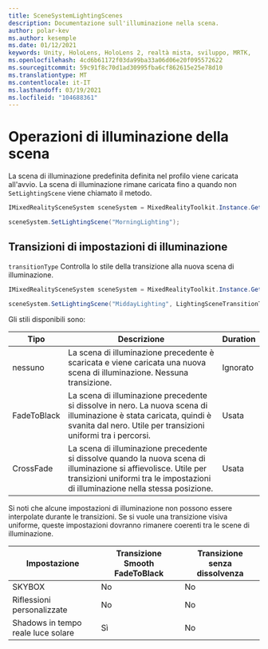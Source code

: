 ```yaml
---
title: SceneSystemLightingScenes
description: Documentazione sull'illuminazione nella scena.
author: polar-kev
ms.author: kesemple
ms.date: 01/12/2021
keywords: Unity, HoloLens, HoloLens 2, realtà mista, sviluppo, MRTK,
ms.openlocfilehash: 4cd6b61172f03da99ba33a06d06e20f095572622
ms.sourcegitcommit: 59c91f8c70d1ad30995fba6cf862615e25e78d10
ms.translationtype: MT
ms.contentlocale: it-IT
ms.lasthandoff: 03/19/2021
ms.locfileid: "104688361"
---
```

# <a name="lighting-scene-operations"></a>Operazioni di illuminazione della scena

La scena di illuminazione predefinita definita nel profilo viene caricata all'avvio. La scena di illuminazione rimane caricata fino a quando non `SetLightingScene` viene chiamato il metodo.

```c#
IMixedRealitySceneSystem sceneSystem = MixedRealityToolkit.Instance.GetService<IMixedRealitySceneSystem>();

sceneSystem.SetLightingScene("MorningLighting");
```

## <a name="lighting-setting-transitions"></a>Transizioni di impostazioni di illuminazione

`transitionType` Controlla lo stile della transizione alla nuova scena di illuminazione.

```c#
IMixedRealitySceneSystem sceneSystem = MixedRealityToolkit.Instance.GetService<IMixedRealitySceneSystem>();

sceneSystem.SetLightingScene("MiddayLighting", LightingSceneTransitionType.CrossFade);
```

Gli stili disponibili sono:

Tipo | Descrizione | Duration
--- | --- | ---
nessuno | La scena di illuminazione precedente è scaricata e viene caricata una nuova scena di illuminazione. Nessuna transizione. | Ignorato
FadeToBlack | La scena di illuminazione precedente si dissolve in nero. La nuova scena di illuminazione è stata caricata, quindi è svanita dal nero. Utile per transizioni uniformi tra i percorsi. | Usata
CrossFade | La scena di illuminazione precedente si dissolve quando la nuova scena di illuminazione si affievolisce. Utile per transizioni uniformi tra le impostazioni di illuminazione nella stessa posizione. | Usata

Si noti che alcune impostazioni di illuminazione non possono essere interpolate durante le transizioni. Se si vuole una transizione visiva uniforme, queste impostazioni dovranno rimanere coerenti tra le scene di illuminazione.

Impostazione | Transizione Smooth FadeToBlack | Transizione senza dissolvenza
--- | --- | ---
SKYBOX | No | No
Riflessioni personalizzate | No | No
Shadows in tempo reale luce solare | Sì | No
